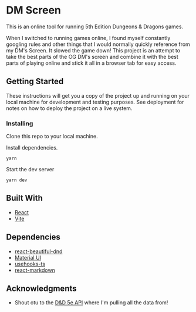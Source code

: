 # DM Screen

This is an online tool for running 5th Edition Dungeons & Dragons games.

When I switched to running games online, I found myself constantly googling rules and other things that I would normally quickly reference from my DM's Screen. It slowed the game down! This project is an attempt to take the best parts of the OG DM's screen and combine it with the best parts of playing online and stick it all in a browser tab for easy access.

## Getting Started

These instructions will get you a copy of the project up and running on your local machine for development and testing purposes. See deployment for notes on how to deploy the project on a live system.

### Installing

Clone this repo to your local machine.

Install dependencies.

```
yarn
```

Start the dev server

```
yarn dev
```

## Built With

- [React](https://react.dev//)
- [Vite](https://vitejs.dev/)

## Dependencies

- [react-beautiful-dnd](https://github.com/atlassian/react-beautiful-dnd)
- [Material UI](https://material-ui.com/)
- [usehooks-ts](https://github.com/juliencrn/usehooks-ts)
- [react-markdown](https://github.com/remarkjs/react-markdown)

## Acknowledgments

- Shout otu to the [D&D 5e API](https://www.dnd5eapi.co/) where I'm pulling all the data from!
